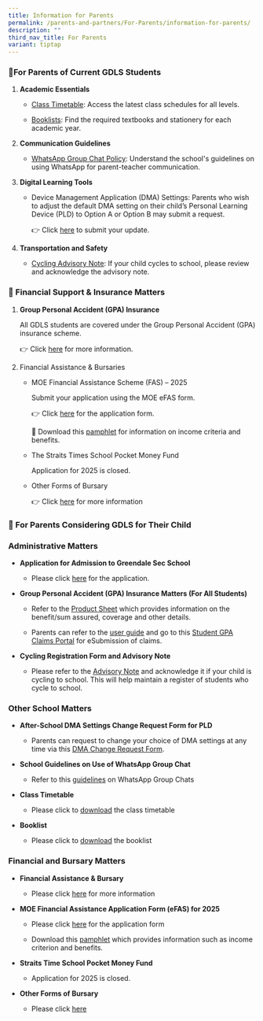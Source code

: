 ```yaml
---
title: Information for Parents
permalink: /parents-and-partners/For-Parents/information-for-parents/
description: ""
third_nav_title: For Parents
variant: tiptap
---
```

<h3>🏫For Parents of Current GDLS Students</h3>
<p></p>
<ol data-tight="true" class="tight">
<li>
<p><strong>Academic Essentials</strong>
</p>
<ul data-tight="true" class="tight">
<li>
<p><a href="/student-admin-services/students/class-timetable/" rel="noopener nofollow" target="_blank">Class Timetable</a>:
Access the latest class schedules for all levels.</p>
</li>
<li>
<p><a href="/student-admin-services/students/booklists/" rel="noopener nofollow" target="_blank">Booklists</a>:
Find the required textbooks and stationery for each academic year.</p>
</li>
</ul>
</li>
<li>
<p><strong>Communication Guidelines</strong>
</p>
<ul data-tight="true" class="tight">
<li>
<p><a href="/files/Guidelines-on-WhatsApp-group-chats.pdf" rel="noopener nofollow" target="_blank">WhatsApp Group Chat Policy</a>:
Understand the school's guidelines on using WhatsApp for parent-teacher
communication.</p>
</li>
</ul>
</li>
<li>
<p><strong>Digital Learning Tools</strong>
</p>
<ul data-tight="true" class="tight">
<li>
<p>Device Management Application (DMA) Settings: Parents who wish to adjust
the default DMA setting on their child’s Personal Learning Device (PLD)
to Option A or Option B may submit a request.</p>
<p>👉 Click <a href="https://go.gov.sg/gdlss-dma-request" rel="noopener nofollow" target="_blank">here</a> to
submit your update.</p>
</li>
</ul>
</li>
<li>
<p><strong>Transportation and Safety</strong>
</p>
<ul data-tight="true" class="tight">
<li>
<p><a href="https://form.gov.sg/61c2b2fb1dd3cd0013b089e1" rel="noopener nofollow" target="_blank">Cycling Advisory Note</a>:
If your child cycles to school, please review and acknowledge the advisory
note.</p>
</li>
</ul>
</li>
</ol>
<h3>💼 Financial Support &amp; Insurance Matters</h3>
<ol data-tight="true" class="tight">
<li>
<p><strong>Group Personal Accident (GPA) Insurance</strong>
</p>
<p>All GDLS students are covered under the Group Personal Accident (GPA)
insurance scheme.</p>
<p>👉 Click <a href="/files/Product_Fact_Sheet__Year_2025_.pdf" rel="noopener nofollow" target="_blank">here</a> for
more information.</p>
</li>
<li>
<p>Financial Assistance &amp; Bursaries</p>
<ul data-tight="true" class="tight">
<li>
<p>MOE Financial Assistance Scheme (FAS) – 2025</p>
<p>Submit your application using the MOE eFAS form.</p>
<p>👉 Click <a href="https://go.gov.sg/moe-efas" rel="noopener nofollow" target="_blank">here</a> for
the application form.</p>
<p>📄 Download this <a href="/files/Document_4a_MOE_FAS_pamphlet__EL_.pdf" rel="noopener nofollow" target="_blank">pamphlet</a> for
information on income criteria and benefits.</p>
</li>
<li>
<p>The Straits Times School Pocket Money Fund</p>
<p>Application for 2025 is closed.</p>
</li>
<li>
<p>Other Forms of Bursary</p>
<p>👉 Click <a href="/student-admin-services/administration/other-forms-of-subsidy/" rel="noopener nofollow" target="_blank">here</a> for
more information</p>
</li>
</ul>
</li>
</ol>
<h3>🏫 For Parents Considering GDLS for Their Child</h3>
<h3>Administrative Matters</h3>
<ul data-tight="true" class="tight">
<li>
<p><strong>Application for Admission to Greendale Sec School</strong>
</p>
<ul data-tight="true" class="tight">
<li>
<p>Please click <a href="https://go.gov.sg/gdss-application-for-admission" rel="noopener nofollow" target="_blank">here</a> for
the application.</p>
</li>
</ul>
</li>
<li>
<p><strong>Group Personal Accident (GPA) Insurance Matters (For All Students)</strong>
</p>
<ul data-tight="true" class="tight">
<li>
<p>Refer to the <a href="/files/Product_Fact_Sheet__Year_2025_.pdf" rel="noopener nofollow" target="_blank">Product Sheet</a> which
provides information on the benefit/sum assured, coverage and other details.</p>
</li>
<li>
<p>Parents can refer to the <a href="/files/student-gpa-user-guide-parent.pdf" rel="noopener nofollow" target="_blank">user guide</a> and
go to this <a href="https://studentgpa.incomegroupins.com.sg/#/dashboard" rel="noopener noreferrer nofollow" target="_blank">Student GPA Claims Portal</a> for
eSubmission of claims.</p>
</li>
</ul>
</li>
<li>
<p><strong>Cycling Registration Form and Advisory Note</strong>
</p>
<ul data-tight="true" class="tight">
<li>
<p>Please refer to the&nbsp;<a href="https://form.gov.sg/61c2b2fb1dd3cd0013b089e1" rel="noopener noreferrer nofollow" target="_blank">Advisory Note</a>&nbsp;and
acknowledge it if your child is cycling to school. This will help maintain
a register of students who cycle to school.</p>
</li>
</ul>
</li>
</ul>
<h3>Other School Matters</h3>
<ul data-tight="true" class="tight">
<li>
<p><strong>After-School DMA Settings Change Request Form for PLD</strong>
</p>
<ul data-tight="true" class="tight">
<li>
<p>Parents can request to change your choice of DMA settings at any time
via this <a href="https://go.gov.sg/gdlss-dma-request" rel="noopener nofollow" target="_blank">DMA Change Request Form</a>.</p>
</li>
</ul>
</li>
<li>
<p><strong>School Guidelines on Use of WhatsApp Group Chat</strong>
</p>
<ul data-tight="true" class="tight">
<li>
<p>Refer to this <a href="/files/Guidelines-on-WhatsApp-group-chats.pdf" rel="noopener nofollow" target="_blank">guidelines</a> on
WhatsApp Group Chats</p>
</li>
</ul>
</li>
<li>
<p><strong>Class Timetable</strong>
</p>
<ul data-tight="true" class="tight">
<li>
<p>Please click to <a href="/student-admin-services/students/class-timetable/" rel="noopener nofollow" target="_blank">download</a> the
class timetable</p>
</li>
</ul>
</li>
<li>
<p><strong>Booklist</strong>
</p>
<ul data-tight="true" class="tight">
<li>
<p>Please click to <a href="/student-admin-services/students/booklists/" rel="noopener nofollow" target="_blank">download</a> the
booklist</p>
<p></p>
</li>
</ul>
</li>
</ul>
<h3>Financial and Bursary Matters</h3>
<ul data-tight="true" class="tight">
<li>
<p><strong>Financial Assistance &amp; Bursary</strong>
</p>
<ul data-tight="true" class="tight">
<li>
<p>Please click <a href="/student-admin-services/administration/financial-assistance-bursary/" rel="noopener nofollow" target="_blank">here</a> for
more information</p>
</li>
</ul>
</li>
<li>
<p><strong>MOE Financial Assistance Application Form (eFAS) for 2025</strong>
</p>
<ul data-tight="true" class="tight">
<li>
<p>Please click <a href="https://go.gov.sg/moe-efas" rel="noopener nofollow" target="_blank">here</a> for
the application form</p>
</li>
<li>
<p>Download this <a href="/files/Document_4a_MOE_FAS_pamphlet__EL_.pdf" rel="noopener nofollow" target="_blank">pamphlet</a> which
provides information such as income criterion and benefits.</p>
</li>
</ul>
</li>
<li>
<p><strong>Straits Time School Pocket Money Fund</strong>
</p>
<ul data-tight="true" class="tight">
<li>
<p>Application for 2025 is closed.</p>
</li>
</ul>
</li>
<li>
<p><strong>Other Forms of Bursary</strong>
</p>
<ul data-tight="true" class="tight">
<li>
<p>Please click <a href="/student-admin-services/administration/other-forms-of-subsidy/" rel="noopener nofollow" target="_blank">here</a>
</p>
</li>
</ul>
<p>
<br>
</p>
</li>
</ul>
<p>
<br>
</p>
<p></p>